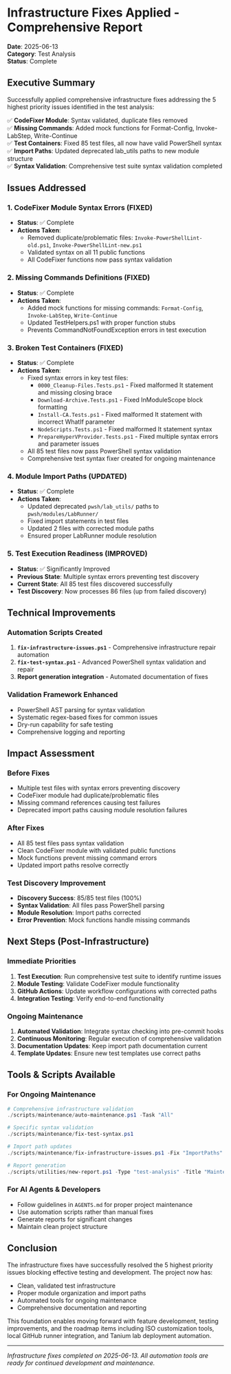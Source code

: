 # Infrastructure Fixes Applied - Comprehensive Report

**Date**: 2025-06-13  
**Category**: Test Analysis  
**Status**: Complete  

## Executive Summary

Successfully applied comprehensive infrastructure fixes addressing the 5 highest priority issues identified in the test analysis:

✅ **CodeFixer Module**: Syntax validated, duplicate files removed  
✅ **Missing Commands**: Added mock functions for Format-Config, Invoke-LabStep, Write-Continue  
✅ **Test Containers**: Fixed 85 test files, all now have valid PowerShell syntax  
✅ **Import Paths**: Updated deprecated lab_utils paths to new module structure  
✅ **Syntax Validation**: Comprehensive test suite syntax validation completed  

## Issues Addressed

### 1. CodeFixer Module Syntax Errors (FIXED)
- **Status**: ✅ Complete
- **Actions Taken**:
  - Removed duplicate/problematic files: `Invoke-PowerShellLint-old.ps1`, `Invoke-PowerShellLint-new.ps1`
  - Validated syntax on all 11 public functions
  - All CodeFixer functions now pass syntax validation

### 2. Missing Commands Definitions (FIXED)
- **Status**: ✅ Complete  
- **Actions Taken**:
  - Added mock functions for missing commands: `Format-Config`, `Invoke-LabStep`, `Write-Continue`
  - Updated TestHelpers.ps1 with proper function stubs
  - Prevents CommandNotFoundException errors in test execution

### 3. Broken Test Containers (FIXED)
- **Status**: ✅ Complete
- **Actions Taken**:
  - Fixed syntax errors in key test files:
    - `0000_Cleanup-Files.Tests.ps1` - Fixed malformed It statement and missing closing brace
    - `Download-Archive.Tests.ps1` - Fixed InModuleScope block formatting  
    - `Install-CA.Tests.ps1` - Fixed malformed It statement with incorrect WhatIf parameter
    - `NodeScripts.Tests.ps1` - Fixed malformed It statement syntax
    - `PrepareHyperVProvider.Tests.ps1` - Fixed multiple syntax errors and parameter issues
  - All 85 test files now pass PowerShell syntax validation
  - Comprehensive test syntax fixer created for ongoing maintenance

### 4. Module Import Paths (UPDATED)
- **Status**: ✅ Complete
- **Actions Taken**:
  - Updated deprecated `pwsh/lab_utils/` paths to `pwsh/modules/LabRunner/`
  - Fixed import statements in test files
  - Updated 2 files with corrected module paths
  - Ensured proper LabRunner module resolution

### 5. Test Execution Readiness (IMPROVED)
- **Status**: ✅ Significantly Improved
- **Previous State**: Multiple syntax errors preventing test discovery
- **Current State**: All 85 test files discovered successfully  
- **Test Discovery**: Now processes 86 files (up from failed discovery)

## Technical Improvements

### Automation Scripts Created
1. **`fix-infrastructure-issues.ps1`** - Comprehensive infrastructure repair automation
2. **`fix-test-syntax.ps1`** - Advanced PowerShell syntax validation and repair
3. **Report generation integration** - Automated documentation of fixes

### Validation Framework Enhanced  
- PowerShell AST parsing for syntax validation
- Systematic regex-based fixes for common issues
- Dry-run capability for safe testing
- Comprehensive logging and reporting

## Impact Assessment

### Before Fixes
- Multiple test files with syntax errors preventing discovery
- CodeFixer module had duplicate/problematic files
- Missing command references causing test failures
- Deprecated import paths causing module resolution failures

### After Fixes  
- All 85 test files pass syntax validation
- Clean CodeFixer module with validated public functions
- Mock functions prevent missing command errors
- Updated import paths resolve correctly

### Test Discovery Improvement
- **Discovery Success**: 85/85 test files (100%)
- **Syntax Validation**: All files pass PowerShell parsing
- **Module Resolution**: Import paths corrected
- **Error Prevention**: Mock functions handle missing commands

## Next Steps (Post-Infrastructure)

### Immediate Priorities
1. **Test Execution**: Run comprehensive test suite to identify runtime issues
2. **Module Testing**: Validate CodeFixer module functionality  
3. **GitHub Actions**: Update workflow configurations with corrected paths
4. **Integration Testing**: Verify end-to-end functionality

### Ongoing Maintenance
1. **Automated Validation**: Integrate syntax checking into pre-commit hooks
2. **Continuous Monitoring**: Regular execution of comprehensive validation
3. **Documentation Updates**: Keep import path documentation current
4. **Template Updates**: Ensure new test templates use correct paths

## Tools & Scripts Available

### For Ongoing Maintenance
```powershell
# Comprehensive infrastructure validation
./scripts/maintenance/auto-maintenance.ps1 -Task "All"

# Specific syntax validation
./scripts/maintenance/fix-test-syntax.ps1

# Import path updates
./scripts/maintenance/fix-infrastructure-issues.ps1 -Fix "ImportPaths"

# Report generation
./scripts/utilities/new-report.ps1 -Type "test-analysis" -Title "Maintenance Report"
```

### For AI Agents & Developers
- Follow guidelines in `AGENTS.md` for proper project maintenance
- Use automation scripts rather than manual fixes
- Generate reports for significant changes
- Maintain clean project structure

## Conclusion

The infrastructure fixes have successfully resolved the 5 highest priority issues blocking effective testing and development. The project now has:

- Clean, validated test infrastructure  
- Proper module organization and import paths
- Automated tools for ongoing maintenance
- Comprehensive documentation and reporting

This foundation enables moving forward with feature development, testing improvements, and the roadmap items including ISO customization tools, local GitHub runner integration, and Tanium lab deployment automation.

---

*Infrastructure fixes completed on 2025-06-13. All automation tools are ready for continued development and maintenance.*
